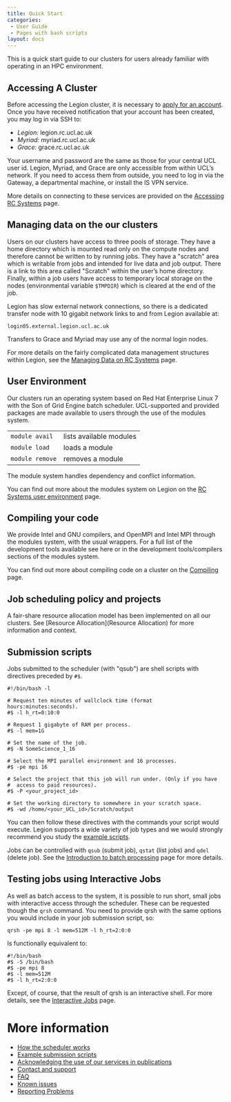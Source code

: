 ```yaml
---
title: Quick Start
categories:
 - User Guide
 - Pages with bash scripts
layout: docs
---
```

This is a quick start guide to our clusters for users already familiar with
operating in an HPC environment.

## Accessing A Cluster

Before accessing the Legion cluster, it is necessary to [apply for an account](../../Account_Services). Once you have received
notification that your account has been created, you may log in via SSH
to:

 - *Legion:* legion.rc.ucl.ac.uk
 - *Myriad:* myriad.rc.ucl.ac.uk
 - *Grace:* grace.rc.ucl.ac.uk

Your username and password are the same as those for your central UCL
user id. Legion, Myriad, and Grace are only accessible from within UCL’s network. If you
need to access them from outside, you need to log in via the Gateway, a
departmental machine, or install the IS VPN service.

More details on connecting to these services are provided on the [Accessing RC Systems](../Connecting_to_RC_Systems) page.

## Managing data on the our clusters

Users on our clusters have access to three pools of storage. They have a home
directory which is mounted read only on the compute
nodes and therefore cannot be written to by running jobs. They have a
"scratch" area which is writable from jobs and intended for live data and job output.
There is a link to this area called "Scratch" within the user’s home
directory. Finally, within a job users have access to temporary local storage on the
nodes (environmental variable `$TMPDIR`) which is cleared at the end of
the job.

Legion has slow external network connections, so there is a dedicated transfer node with 10 gigabit network links to and
from Legion available at:

```
login05.external.legion.ucl.ac.uk
```

Transfers to Grace and Myriad may use any of the normal login nodes.

For more details on the fairly complicated data management structures
within Legion, see the [Managing Data on RC Systems](Managing_Data_on_RC_Systems) page.

## User Environment

Our clusters run an operating system based on Red Hat Enterprise Linux 7 with
the Son of Grid Engine batch scheduler. UCL-supported and provided
packages are made available to users through the use of the modules
system.

|    |   |
|:---|:--|
|`module avail`| lists available modules |
|`module load`| loads a module           |
|`module remove`| removes a module       |

The module system handles dependency and conflict information.

You can find out more about the modules system on Legion on the [RC Systems user environment](../RC_Systems_user_environment) page.

## Compiling your code

We provide Intel and GNU compilers, and OpenMPI and Intel MPI
through the modules system, with the usual wrappers. For a full list of
the development tools available see here or in the development
tools/compilers sections of the modules system.

You can find out more about compiling code on a cluster on the [Compiling](../Compiling) page.

## Job scheduling policy and projects

A fair-share resource allocation model has been implemented on all our clusters.
See [Resource Allocation](Resource Allocation) for more information and context.

## Submission scripts

Jobs submitted to the scheduler (with "qsub") are shell scripts with
directives preceded by `#$`.

```
#!/bin/bash -l

# Request ten minutes of wallclock time (format hours:minutes:seconds).
#$ -l h_rt=0:10:0

# Request 1 gigabyte of RAM per process.
#$ -l mem=1G

# Set the name of the job.
#$ -N SomeScience_1_16

# Select the MPI parallel environment and 16 processes.
#$ -pe mpi 16

# Select the project that this job will run under. (Only if you have
#  access to paid resources).
#$ -P <your_project_id>

# Set the working directory to somewhere in your scratch space.
#$ -wd /home/<your_UCL_id>/Scratch/output
```

You can then follow these directives with the commands your script would
execute. Legion supports a wide variety of job types and we would
strongly recommend you study the [example scripts](../Example_Submission_Scripts).

Jobs can be controlled with `qsub` (submit job), `qstat` (list jobs) and
`qdel` (delete job). See the [Introduction to batch processing](../Background/Batch_Processing) page for more details.

## Testing jobs using Interactive Jobs

As well as batch access to the system, it is possible to run short, small jobs with
interactive access through the scheduler. These can be
requested though the `qrsh` command. You need to provide qrsh with the
same options you would include in your job submission script, so:

```
qrsh -pe mpi 8 -l mem=512M -l h_rt=2:0:0
```

Is functionally equivalent to: 

```
#!/bin/bash
#$ -S /bin/bash
#$ -pe mpi 8
#$ -l mem=512M
#$ -l h_rt=2:0:0
```

Except, of course, that the result of qrsh is an interactive
shell. For more details, see the [Interactive Jobs](../../Interactive_Jobs) page.

# More information

 - [How the scheduler works](../Background/The_Scheduler)
 - [Example submission scripts](../Example_Submission_Scripts)
 - [Acknowledging the use of our services in publications](../../Clusters/Acknowledging_RC_Systems)
 - [Contact and support](../../Contact_Us)
 - [FAQ](../FAQ)
 - [Known issues](../Known_Issues)
 - [Reporting Problems](../Reporting_problems)


